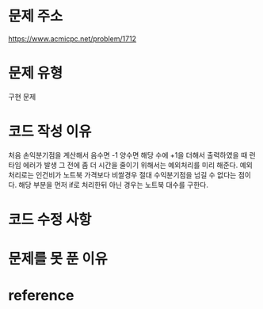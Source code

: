 # 문제 주소
https://www.acmicpc.net/problem/1712

# 문제 유형
구현 문제

# 코드 작성 이유
처음 손익분기점을 계산해서 음수면 -1 양수면 해당 수에 +1을 더해서 출력하였을 때 런타임 에러가 발생
그 전에 좀 더 시간을 줄이기 위해서는 예외처리를 미리 해준다.
예외처리로는 인건비가 노트북 가격보다 비쌀경우 절대 수익분기점을 넘길 수 없다는 점이다.
해당 부분을 먼저 if로 처리한뒤 아닌 경우는  노트북 대수를 구한다.


# 코드 수정 사항

# 문제를 못 푼 이유


# reference

